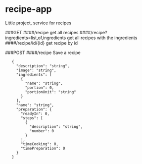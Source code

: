 # recipe-app

Little project, service for recipes

###GET
####/recipe
get all recipes
####/recipe?ingredients=list,of,ingredients
get all recipes with the ingredients
####/recipe/id/{id}
get recipe by id

###POST
####/recipe
Save a recipe
   
       {
         "description": "string",
         "image": "string",
         "ingredients": [
           {
             "name": "string",
             "portion": 0,
             "portionUnit": "string"
           }
         ],
         "name": "string",
         "preparation": {
           "readyIn": 0,
           "steps": [
             {
               "description": "string",
               "number": 0
             }
           ],
           "timeCooking": 0,
           "timePreparation": 0
         }
       }
  
 
